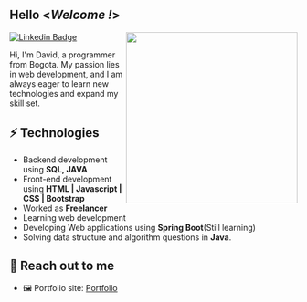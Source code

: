 <h2> Hello <<i>Welcome !</i>></h2>

<img align='right' src='http://www.jenyalestina.com/blog/wp-content/uploads/2019/05/web-development-1024x582.jpg' width='300"'>

[![Linkedin Badge](https://img.shields.io/badge/-Linkedin-blue?style=flat-square&logo=Linkedin&logoColor=white&link=https://linkedin.com/in/david-beltrán-java)](https://linkedin.com/in/david-beltrán-java)
 


Hi, I'm David, a programmer from Bogota.  My passion lies in web development, and I am always eager to learn new technologies and expand my skill set.



## ⚡ Technologies 
- Backend development using **SQL, JAVA**
- Front-end development using **HTML | Javascript | CSS | Bootstrap**
- Worked as **Freelancer**
- Learning web development
- Developing Web applications using **Spring Boot**(Still learning)
- Solving data structure and algorithm questions in **Java**.

## 👋 Reach out to me 
- 🖼️ Portfolio site: [Portfolio](https://)

